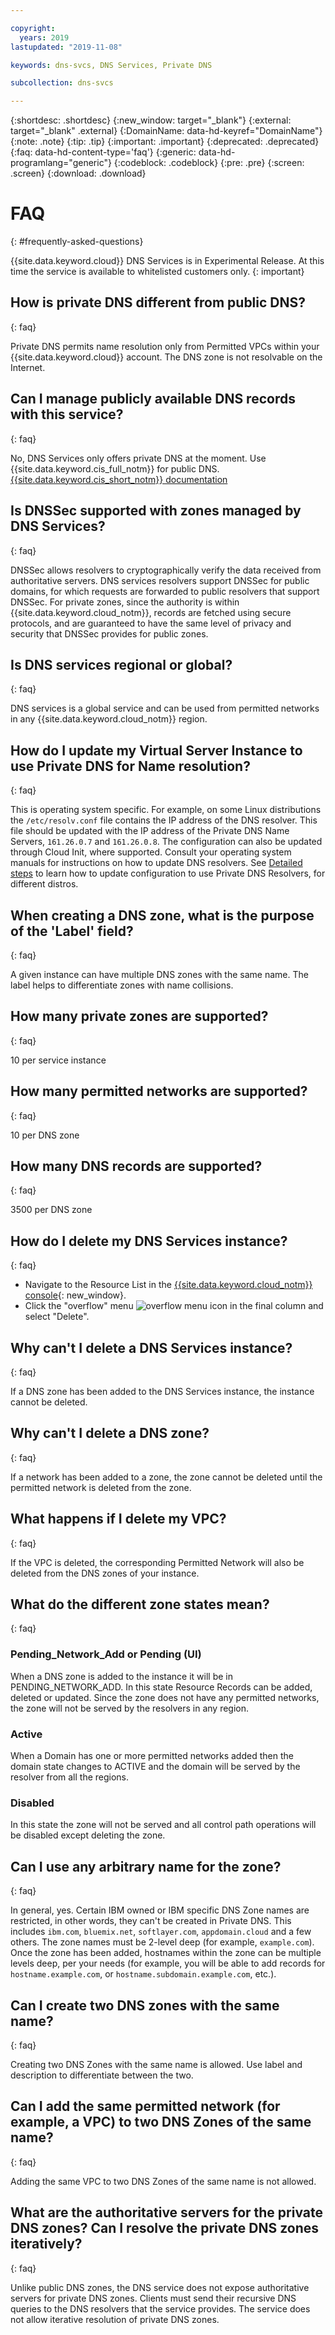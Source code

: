 ```yaml
---

copyright:
  years: 2019
lastupdated: "2019-11-08"

keywords: dns-svcs, DNS Services, Private DNS 

subcollection: dns-svcs

---
```



{:shortdesc: .shortdesc}
{:new_window: target="_blank"}
{:external: target="_blank" .external}
{:DomainName: data-hd-keyref="DomainName"} 
{:note: .note}
{:tip: .tip}
{:important: .important}
{:deprecated: .deprecated}
{:faq: data-hd-content-type='faq'}
{:generic: data-hd-programlang="generic"}
{:codeblock: .codeblock}
{:pre: .pre}
{:screen: .screen}
{:download: .download}

# FAQ
{: #frequently-asked-questions}

{{site.data.keyword.cloud}} DNS Services is in Experimental Release. At this time the service is available to whitelisted customers only.
{: important}

## How is private DNS different from public DNS?
{: faq}

Private DNS permits name resolution only from Permitted VPCs within your {{site.data.keyword.cloud}} account. The DNS zone is not resolvable on the Internet.

## Can I manage publicly available DNS records with this service?
{: faq}

No, DNS Services only offers private DNS at the moment. Use {{site.data.keyword.cis_full_notm}} for public DNS. [{{site.data.keyword.cis_short_notm}} documentation](/docs/infrastructure/cis?topic=cis-getting-started#getting-started)

## Is DNSSec supported with zones managed by DNS Services?
{: faq}

DNSSec allows resolvers to cryptographically verify the data received from authoritative servers. DNS services resolvers support DNSSec for public domains, for which requests are forwarded to public resolvers that support DNSSec. For private zones, since the authority is within {{site.data.keyword.cloud_notm}}, records are fetched using secure protocols, and are guaranteed to have the same level of privacy and security that DNSSec provides for public zones.

## Is DNS services regional or global?
{: faq}

DNS services is a global service and can be used from permitted networks in any {{site.data.keyword.cloud_notm}} region.

## How do I update my Virtual Server Instance to use Private DNS for Name resolution?
{: faq}

This is operating system specific. For example, on some Linux distributions the `/etc/resolv.conf` file contains the IP address of the DNS resolver. This file should be updated with the IP address of the Private DNS Name Servers, `161.26.0.7` and `161.26.0.8`. The configuration can also be updated through Cloud Init, where supported. Consult your operating system manuals for instructions on how to update DNS resolvers. See [Detailed steps](/docs/dns-svcs?topic=dns-svcs-updating-dns-resolver) to learn how to update configuration to use Private DNS Resolvers, for different distros.

## When creating a DNS zone, what is the purpose of the 'Label' field?
{: faq}

A given instance can have multiple DNS zones with the same name. The label helps to differentiate zones with name collisions.

## How many private zones are supported?
{: faq}

10 per service instance

## How many permitted networks are supported?
{: faq}

10 per DNS zone

## How many DNS records are supported?
{: faq}

3500 per DNS zone

## How do I delete my DNS Services instance?
{: faq}

- Navigate to the Resource List in the [{{site.data.keyword.cloud_notm}} console](https://{DomainName}/){: new_window}.
- Click the "overflow" menu ![overflow menu icon](/icons/actions-icon-vertical.svg "overflow menu icon") in the final column and select "Delete".

## Why can't I delete a DNS Services instance?
{: faq}

If a DNS zone has been added to the DNS Services instance, the instance cannot be deleted.

## Why can't I delete a DNS zone?
{: faq}

If a network has been added to a zone, the zone cannot be deleted until the permitted network is deleted from the zone.

## What happens if I delete my VPC?
{: faq}

If the VPC is deleted, the corresponding Permitted Network will also be deleted from the DNS zones of your instance.


## What do the different zone states mean?
{: faq}
### Pending_Network_Add or Pending (UI)
When a DNS zone is added to the instance it will be in PENDING_NETWORK_ADD. In this state Resource Records can be added, deleted or updated. Since the zone does not have any permitted networks, the zone will not be served by the resolvers in any region.

### Active
When a Domain has one or more permitted networks added then the domain state changes to ACTIVE and the domain will be served by the resolver from all the regions.

### Disabled
In this state the zone will not be served and all control path operations will be disabled except deleting the zone.


## Can I use any arbitrary name for the zone?
{: faq}

In general, yes. Certain IBM owned or IBM specific DNS Zone names are restricted, in other words, they can't be created in Private DNS. This includes `ibm.com`, `bluemix.net`, `softlayer.com`, `appdomain.cloud` and a few others. The zone names must be 2-level deep (for example, `example.com`). Once the zone has been added, hostnames within the zone can be multiple levels deep, per your needs (for example, you will be able to add records for `hostname.example.com`, or `hostname.subdomain.example.com`, etc.).

## Can I create two DNS zones with the same name? 
{: faq}

Creating two DNS Zones with the same name is allowed. Use label and description to differentiate between the two.

## Can I add the same permitted network (for example, a VPC) to two DNS Zones of the same name?
{: faq}

Adding the same VPC to two DNS Zones of the same name is not allowed. 

 
## What are the authoritative servers for the private DNS zones? Can I resolve the private DNS zones iteratively?
{: faq}

Unlike public DNS zones, the DNS service does not expose authoritative servers for private DNS zones. Clients must send their recursive DNS queries to the DNS resolvers that the service provides. The service does not allow iterative resolution of private DNS zones.
